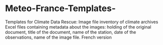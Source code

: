 # Meteo-France-Templates-
Templates for Climate Data Rescue:  Image file inventory of climate archives
Excel files containing metadata about the images: holding of the original document, title of the document,
name of the station, date of the observations, name of the image file. French version

